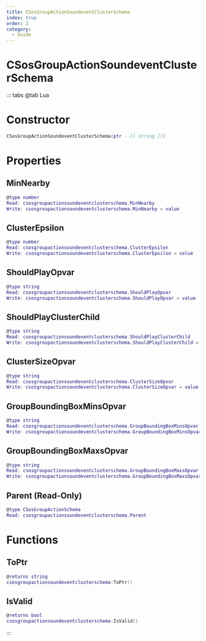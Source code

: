 ```yaml
---
title: CSosGroupActionSoundeventClusterSchema
index: true
order: 2
category:
  - Guide
---
```


# CSosGroupActionSoundeventClusterSchema

::: tabs
@tab Lua
# Constructor
```lua
CSosGroupActionSoundeventClusterSchema(ptr --[[ string ]])
```
# Properties
## MinNearby 
```lua
@type number
Read: csosgroupactionsoundeventclusterschema.MinNearby
Write: csosgroupactionsoundeventclusterschema.MinNearby = value
```
## ClusterEpsilon 
```lua
@type number
Read: csosgroupactionsoundeventclusterschema.ClusterEpsilon
Write: csosgroupactionsoundeventclusterschema.ClusterEpsilon = value
```
## ShouldPlayOpvar 
```lua
@type string
Read: csosgroupactionsoundeventclusterschema.ShouldPlayOpvar
Write: csosgroupactionsoundeventclusterschema.ShouldPlayOpvar = value
```
## ShouldPlayClusterChild 
```lua
@type string
Read: csosgroupactionsoundeventclusterschema.ShouldPlayClusterChild
Write: csosgroupactionsoundeventclusterschema.ShouldPlayClusterChild = value
```
## ClusterSizeOpvar 
```lua
@type string
Read: csosgroupactionsoundeventclusterschema.ClusterSizeOpvar
Write: csosgroupactionsoundeventclusterschema.ClusterSizeOpvar = value
```
## GroupBoundingBoxMinsOpvar 
```lua
@type string
Read: csosgroupactionsoundeventclusterschema.GroupBoundingBoxMinsOpvar
Write: csosgroupactionsoundeventclusterschema.GroupBoundingBoxMinsOpvar = value
```
## GroupBoundingBoxMaxsOpvar 
```lua
@type string
Read: csosgroupactionsoundeventclusterschema.GroupBoundingBoxMaxsOpvar
Write: csosgroupactionsoundeventclusterschema.GroupBoundingBoxMaxsOpvar = value
```
## Parent (Read-Only)
```lua
@type CSosGroupActionSchema
Read: csosgroupactionsoundeventclusterschema.Parent
```
# Functions
## ToPtr
```lua
@returns string
csosgroupactionsoundeventclusterschema:ToPtr()
```
## IsValid
```lua
@returns bool
csosgroupactionsoundeventclusterschema:IsValid()
```

:::